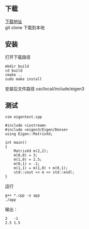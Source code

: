 ## 下载
[下载地址](https://gitlab.com/libeigen/eigen/-/tree/master)  
git clone 下载到本地
## 安装
打开下载路径
```
mkdir build
cd build
cmake ..
sudo make install
```
安装后文件路径 usr/local/include/eigen3
## 测试
`vim eigentest.cpp`
```
#include <iostream>
#include <eigen3/Eigen/Dense>
using Eigen::MatrixXd;

int main()
{
	MatrixXd m(2,2);
	m(0,0) = 3;
	m(1,0) = 2.5;
	m(0,1) = -1;
	m(1,1) = m(1,0) + m(0,1);
	std::cout << m << std::endl;
}
```
运行

`g++ *.cpp -o app`  
`./app` 
 
输出：
```
3   -1
2.5 1.5
```
